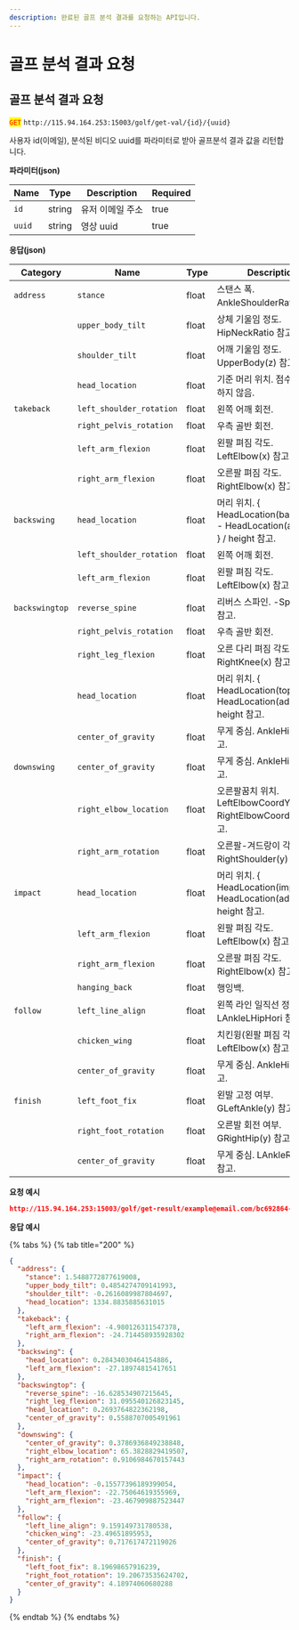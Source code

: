 ```yaml
---
description: 완료된 골프 분석 결과를 요청하는 API입니다.
---
```


# 골프 분석 결과 요청

## 골프 분석 결과 요청

<mark style="color:red;">`GET`</mark> `http://115.94.164.253:15003/golf/get-val/{id}/{uuid}`

사용자 id(이메일), 분석된 비디오 uuid를 파라미터로 받아 골프분석 결과 값을 리턴합니다.

**파라미터(json)**

<table><thead><tr><th>Name</th><th>Type</th><th>Description</th><th data-type="checkbox">Required</th></tr></thead><tbody><tr><td><code>id</code></td><td>string</td><td>유저 이메일 주소</td><td>true</td></tr><tr><td><code>uuid</code></td><td>string</td><td>영상 uuid</td><td>true</td></tr></tbody></table>

**응답(json)**

<table><thead><tr><th width="185">Category</th><th width="126">Name</th><th width="86">Type</th><th>Description</th></tr></thead><tbody><tr><td><code>address</code></td><td><code>stance</code></td><td>float</td><td>스탠스 폭. AnkleShoulderRatio 참고.</td></tr><tr><td></td><td><code>upper_body_tilt</code></td><td>float</td><td> 상체 기울임 정도. HipNeckRatio 참고.</td></tr><tr><td></td><td><code>shoulder_tilt</code></td><td>float</td><td>어깨 기울임 정도. UpperBody(z) 참고.</td></tr><tr><td></td><td><code>head_location</code></td><td>float</td><td>기준 머리 위치. 점수에는 반영하지 않음.</td></tr><tr><td><code>takeback</code></td><td><code>left_shoulder_rotation</code></td><td>float</td><td>왼쪽 어깨 회전.</td></tr><tr><td></td><td><code>right_pelvis_rotation</code></td><td>float</td><td>우측 골반 회전.</td></tr><tr><td></td><td><code>left_arm_flexion</code></td><td>float</td><td>왼팔 펴짐 각도. LeftElbow(x) 참고.</td></tr><tr><td></td><td><code>right_arm_flexion</code></td><td>float</td><td>오른팔 펴짐 각도. RightElbow(x) 참고.</td></tr><tr><td><code>backswing</code></td><td><code>head_location</code></td><td>float</td><td>머리 위치. { HeadLocation(backswing) - HeadLocation(address) } / height 참고.</td></tr><tr><td></td><td><code>left_shoulder_rotation</code></td><td>float</td><td>왼쪽 어깨 회전.</td></tr><tr><td></td><td><code>left_arm_flexion</code></td><td>float</td><td>왼팔 펴짐 각도. LeftElbow(x) 참고.</td></tr><tr><td><code>backswingtop</code></td><td><code>reverse_spine</code></td><td>float</td><td>리버스 스파인. -Spine2(x) 참고.</td></tr><tr><td></td><td><code>right_pelvis_rotation</code></td><td>float</td><td>우측 골반 회전.</td></tr><tr><td></td><td><code>right_leg_flexion</code></td><td>float</td><td>오른 다리 펴짐 각도. RightKnee(x) 참고.</td></tr><tr><td></td><td><code>head_location</code></td><td>float</td><td>머리 위치. { HeadLocation(top) - HeadLocation(address) } / height 참고.</td></tr><tr><td></td><td><code>center_of_gravity</code></td><td>float</td><td>무게 중심. AnkleHipRatio 참고.</td></tr><tr><td><code>downswing</code></td><td><code>center_of_gravity</code></td><td>float</td><td>무게 중심. AnkleHipRatio 참고.</td></tr><tr><td></td><td><code>right_elbow_location</code></td><td>float</td><td>오른팔꿈치 위치. LeftElbowCoordY - RightElbowCoordY > 0 참고.</td></tr><tr><td></td><td><code>right_arm_rotation</code></td><td>float</td><td>오른팔-겨드랑이 각도. RightShoulder(y) 참고.</td></tr><tr><td><code>impact</code></td><td><code>head_location</code></td><td>float</td><td>머리 위치. { HeadLocation(impact) - HeadLocation(address) } / height 참고.</td></tr><tr><td></td><td><code>left_arm_flexion</code></td><td>float</td><td>왼팔 펴짐 각도. LeftElbow(x) 참고.</td></tr><tr><td></td><td><code>right_arm_flexion</code></td><td>float</td><td>오른팔 펴짐 각도. RightElbow(x) 참고.</td></tr><tr><td></td><td><code>hanging_back</code></td><td>float</td><td>행잉백.</td></tr><tr><td><code>follow</code></td><td><code>left_line_align</code></td><td>float</td><td>왼쪽 라인 일직선 정도. LAnkleLHipHori 참고.</td></tr><tr><td></td><td><code>chicken_wing</code></td><td>float</td><td>치킨윙(왼팔 펴짐 각도). LeftElbow(x) 참고.</td></tr><tr><td></td><td><code>center_of_gravity</code></td><td>float</td><td>무게 중심. AnkleHipRatio 참고.</td></tr><tr><td><code>finish</code></td><td><code>left_foot_fix</code></td><td>float</td><td>왼발 고정 여부. GLeftAnkle(y) 참고.</td></tr><tr><td></td><td><code>right_foot_rotation</code></td><td>float</td><td>오른발 회전 여부. GRightHip(y) 참고.</td></tr><tr><td></td><td><code>center_of_gravity</code></td><td>float</td><td>무게 중심. LAnkleRHipHori 참고.</td></tr></tbody></table>

**요청 예시**

```json
http://115.94.164.253:15003/golf/get-result/example@email.com/bc692864-0243-4d41-bce3-7658c92ef0c5
```

**응답 예시**

{% tabs %}
{% tab title="200" %}
```json
{
  "address": {
    "stance": 1.5488772877619008,
    "upper_body_tilt": 0.4854274709141993,
    "shoulder_tilt": -0.2616089987804697,
    "head_location": 1334.8835885631015
  },
  "takeback": {
    "left_arm_flexion": -4.980126311547378,
    "right_arm_flexion": -24.714458935928302
  },
  "backswing": {
    "head_location": 0.28434030464154886,
    "left_arm_flexion": -27.18974815417651
  },
  "backswingtop": {
    "reverse_spine": -16.628534907215645,
    "right_leg_flexion": 31.095540126823145,
    "head_location": 0.2693764822362198,
    "center_of_gravity": 0.5588707005491961
  },
  "downswing": {
    "center_of_gravity": 0.3786936849238848,
    "right_elbow_location": 65.3828829419507,
    "right_arm_rotation": 0.9106984670157443
  },
  "impact": {
    "head_location": -0.15577396189399054,
    "left_arm_flexion": -22.75064619355969,
    "right_arm_flexion": -23.467909887523447
  },
  "follow": {
    "left_line_align": 9.159149731780538,
    "chicken_wing": -23.49651895953,
    "center_of_gravity": 0.717617472119026
  },
  "finish": {
    "left_foot_fix": 8.19698657916239,
    "right_foot_rotation": 19.20673535624702,
    "center_of_gravity": 4.18974060680288
  }
}

```
{% endtab %}
{% endtabs %}
